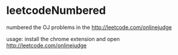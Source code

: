 leetcodeNumbered
================

numbered the OJ problems in the http://leetcode.com/onlinejudge

usage:
install the chrome extension and open http://leetcode.com/onlinejudge
